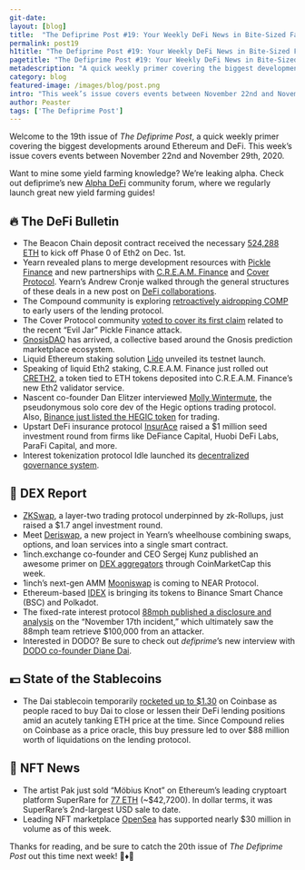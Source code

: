 ```yaml
---
git-date:
layout: [blog]
title:  "The Defiprime Post #19: Your Weekly DeFi News in Bite-Sized Fashion"
permalink: post19
h1title: "The Defiprime Post #19: Your Weekly DeFi News in Bite-Sized Fashion"
pagetitle: "The Defiprime Post #19: Your Weekly DeFi News in Bite-Sized Fashion"
metadescription: "A quick weekly primer covering the biggest developments around Ethereum and DeFi. This week’s issue covers events between November 22nd and November 29th, 2020"
category: blog
featured-image: /images/blog/post.png
intro: "This week’s issue covers events between November 22nd and November 29th, 2020"
author: Peaster
tags: ['The Defiprime Post']
---
```

Welcome to the 19th issue of _The Defiprime Post_, a quick weekly primer covering the biggest developments around Ethereum and DeFi. This week’s issue covers events between November 22nd and November 29th, 2020.

Want to mine some yield farming knowledge? We’re leaking alpha. Check out defiprime’s new [Alpha DeFi](https://alpha.defiprime.com/c/yield-farming/6) community forum, where we regularly launch great new yield farming guides!


## 🔥 The DeFi Bulletin

*   The Beacon Chain deposit contract received the necessary [524,288 ETH](https://www.theblockcrypto.com/linked/85531/eth2-deposit-contract-threshold-phase-0) to kick off Phase 0 of Eth2 on Dec. 1st.
*   Yearn revealed plans to merge development resources with [Pickle Finance](https://medium.com/iearn/pickle-yearn-ferment-co-operation-dill-eec43b93d0ea) and new partnerships with [C.R.E.A.M. Finance](https://medium.com/iearn/yearn-cream-v2-merger-e9fa6c6989b4) and [Cover Protocol](https://medium.com/iearn/yearn-cover-merger-651142828c45). Yearn’s Andrew Cronje walked through the general structures of these deals in a new post on [DeFi collaborations](https://andrecronje.medium.com/merger-acquisition-partnership-collaboration-nomenclature-in-the-decentralized-space-ca24370d6f27).
*   The Compound community is exploring [retroactively aidropping COMP](https://www.comp.xyz/t/should-compound-retroactively-airdrop-tokens-to-early-users/595/2) to early users of the lending protocol.
*   The Cover Protocol community [voted to cover its first claim](https://coverprotocol.medium.com/11-21-20-claim-outcome-for-pickle-finance-aa2fcc56cb7c) related to the recent “Evil Jar” Pickle Finance attack.
*   [GnosisDAO](https://blog.gnosis.pm/announcing-gnosisdao-a7102fcf9224) has arrived, a collective based around the Gnosis prediction marketplace ecosystem.
*   Liquid Ethereum staking solution [Lido](https://blog.lido.fi/lido-testnet-launch/) unveiled its testnet launch.
*   Speaking of liquid Eth2 staking, C.R.E.A.M. Finance just rolled out [CRETH2](https://twitter.com/CreamdotFinance/status/1331165435052445696), a token tied to ETH tokens deposited into C.R.E.A.M. Finance’s new Eth2 validator service.
*   Nascent co-founder Dan Elitzer interviewed [Molly Wintermute](https://www.youtube.com/watch?v=5q_5NHO70ig&feature=youtu.be), the pseudonymous solo core dev of the Hegic options trading protocol. Also, [Binance just listed the HEGIC token](https://www.binance.com/en/support/announcement/f59a14138c404e3d85615ab302ac5090) for trading.
*   Upstart DeFi insurance protocol [InsurAce](https://insurace-protocol.medium.com/insurace-1-million-seed-funding-raised-led-by-tier-1-investors-e25cfec19b16) raised a $1 million seed investment round from firms like DeFiance Capital, Huobi DeFi Labs, ParaFi Capital, and more.
*   Interest tokenization protocol Idle launched its [decentralized governance system](https://idlefinance.medium.com/idle-governance-is-live-9b55e8f407d7).


## 💱 DEX Report

*   [ZKSwap](https://www.theblockcrypto.com/linked/85399/bixin-snz-fbg-dex-zkswap-angel-round), a layer-two trading protocol underpinned by zk-Rollups, just raised a $1.7 angel investment round.
*   Meet [Deriswap](https://andrecronje.medium.com/deriswap-capital-efficient-swaps-futures-options-and-loans-ea424b24a41c), a new project in Yearn’s wheelhouse combining swaps, options, and loan services into a single smart contract.
*   1inch.exchange co-founder and CEO Sergej Kunz published an awesome primer on [DEX aggregators](https://coinmarketcap.com/alexandria/article/what-are-dex-aggregators-a-deep-dive-by-1inch) through CoinMarketCap this week.
*   1inch’s next-gen AMM [Mooniswap](https://near.org/blog/mooniswap-brings-its-next-generation-amm-protocol-by-1inch-to-near/) is coming to NEAR Protocol.
*   Ethereum-based [IDEX](https://www.coindesk.com/idex-binance-smart-chain-polkadot) is bringing its tokens to Binance Smart Chance (BSC) and Polkadot.
*   The fixed-rate interest protocol [88mph published a disclosure and analysis](https://medium.com/88mphapp/the-88mph-wild-ride-e09ec56ed079) on the “November 17th incident,” which ultimately saw the 88mph team retrieve $100,000 from an attacker.
*   Interested in DODO? Be sure to check out _defiprime_’s new interview with [DODO co-founder Diane Dai](https://defiprime.com/dodo).


## 💵 State of the Stablecoins

*   The Dai stablecoin temporarily [rocketed up to $1.30](https://www.theblockcrypto.com/post/85850/dai-compound-dydx-liquidations-defi) on Coinbase as people raced to buy Dai to close or lessen their DeFi lending positions amid an acutely tanking ETH price at the time. Since Compound relies on Coinbase as a price oracle, this buy pressure led to over $88 million worth of liquidations on the lending protocol.


## 💎 NFT News

*   The artist Pak just sold “Möbius Knot” on Ethereum’s leading cryptoart platform SuperRare for [77 ETH](https://twitter.com/SuperRare_co/status/1333083621553561600) (~$42,7200). In dollar terms, it was SuperRare’s 2nd-largest USD sale to date.
*   Leading NFT marketplace [OpenSea](https://twitter.com/opensea/status/1331990631024091142) has supported nearly $30 million in volume as of this week.


Thanks for reading, and be sure to catch the 20th issue of _The Defiprime Post_ out this time next week! 👋♦️👋
